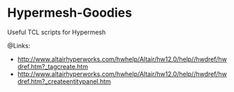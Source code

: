 Hypermesh-Goodies
=================

Useful TCL scripts for Hypermesh

@Links:
* http://www.altairhyperworks.com/hwhelp/Altair/hw12.0/help//hwdref/hwdref.htm?_tagcreate.htm
* http://www.altairhyperworks.com/hwhelp/Altair/hw12.0/help//hwdref/hwdref.htm?_createentitypanel.htm
